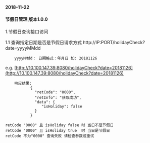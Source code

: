  #### 2018-11-22
 #### 节假日管理 版本1.0.0
1.节假日查询接口访问

  1.1 查询指定日期是否是节假日请求方式 http://IP:PORT/holidayCheck?date=yyyyMMdd
    
        yyyyMMdd： 日期格式：年月日 如: 20181126
        
   e.g.
        [http://10.100.147.39:8080/holidayCheck?date=20181126](http://10.100.147.39:8080/holidayCheck?date=20181126)
       
        响应结果:
               {
                 "retCode": "0000",
                 "retInfo": "获取成功",
                 "data": {
                    "isHoliday": false
                 }
               } 
               
    retCode "0000" 且 isHoliday false 时 当日不是节假日
    retCode "0000" 且 isHoliday true  时 当日是节假日
    retCode 不为"0000" 查询失败 请检查参数或重试
